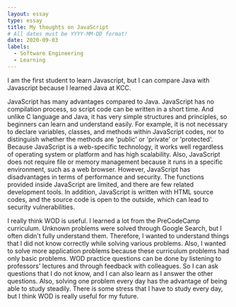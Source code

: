 ```yaml
---
layout: essay
type: essay
title: My thoughts on JavaScript
# All dates must be YYYY-MM-DD format!
date: 2020-09-03
labels:
  - Software Engineering
  - Learning
---
```


I am the first student to learn Javascript, but I can compare Java with Javascript because I learned Java at KCC.

JavaScript has many advantages compared to Java. JavaScript has no compilation process, so script code can be written in a short time. And unlike C language and Java, it has very simple structures and principles, so beginners can learn and understand easily. For example, it is not necessary to declare variables, classes, and methods within JavaScript codes, nor to distinguish whether the methods are 'public' or 'private' or 'protected'. Because JavaScript is a web-specific technology, it works well regardless of operating system or platform and has high scalability. Also, JavaScript does not require file or memory management because it runs in a specific environment, such as a web browser. However, JavaScript has disadvantages in terms of performance and security. The functions provided inside JavaScript are limited, and there are few related development tools. In addition, JavaScript is written with HTML source codes, and the source code is open to the outside, which can lead to security vulnerabilities.


I really think WOD is useful. I learned a lot from the PreCodeCamp curriculum. Unknown problems were solved through Google Search, but I often didn't fully understand them. Therefore, I wanted to understand things that I did not know correctly while solving various problems. Also, I wanted to solve more application problems because these curriculum problems had only basic problems. WOD practice questions can be done by listening to professors' lectures and through feedback with colleagues. So I can ask questions that I do not know, and I can also learn as I answer the other questions. Also, solving one problem every day has the advantage of being able to study steadily. There is some stress that I have to study every day, but I think WOD is really useful for my future.
